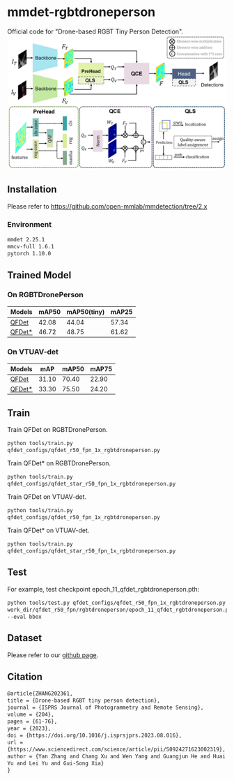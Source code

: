 # mmdet-rgbtdroneperson
Official code for "Drone-based RGBT Tiny Person Detection".
![The structure of QFDet](QFDet_v3.jpg)


## Installation
Please refer to <https://github.com/open-mmlab/mmdetection/tree/2.x>
### Environment
```
mmdet 2.25.1
mmcv-full 1.6.1
pytorch 1.10.0
```

## Trained Model
### On RGBTDronePerson
|Models|mAP50|mAP50(tiny)|mAP25|
|------|-----|-----|-----|
|[QFDet](https://drive.google.com/file/d/1TuVXy_h0PxTK8qLY1MgqJTNiAumV8p0V/view?usp=sharing)|42.08|44.04|57.34|
|[QFDet*](https://drive.google.com/file/d/1IkgaU5Ei88PKYZBIb0JBLv5E5kgKevrP/view?usp=drive_link)|46.72|48.75|61.62|
### On VTUAV-det
|Models|mAP|mAP50|mAP75|
|------|-----|-----|-----|
|[QFDet](https://drive.google.com/file/d/1Savf3oeiWek4eeXrvYLuaoBMoZW3nag8/view?usp=sharing)|31.10|70.40|22.90|
|[QFDet*](https://drive.google.com/file/d/1NZfd37POE0S-nMPI5RsGg1a7lN17HNvC/view?usp=sharing)|33.30|75.50|24.20|

## Train
Train QFDet on RGBTDronePerson.
```
python tools/train.py qfdet_configs/qfdet_r50_fpn_1x_rgbtdroneperson.py
```
Train QFDet* on RGBTDronePerson.
```
python tools/train.py qfdet_configs/qfdet_star_r50_fpn_1x_rgbtdroneperson.py
```
Train QFDet on VTUAV-det.
```
python tools/train.py qfdet_configs/qfdet_r50_fpn_1x_rgbtdroneperson.py
```
Train QFDet* on VTUAV-det.
```
python tools/train.py qfdet_configs/qfdet_star_r50_fpn_1x_rgbtdroneperson.py
```
## Test
For example, test checkpoint epoch_11_qfdet_rgbtdroneperson.pth:
```
python tools/test.py qfdet_configs/qfdet_r50_fpn_1x_rgbtdroneperson.py work_dir/qfdet_r50_fpn/rgbtdroneperson/epoch_11_qfdet_rgbtdroneperson.pth --eval bbox
```

## Dataset
Please refer to our [github page](https://nnnnerd.github.io/RGBTDronePerson/).

## Citation
```
@article{ZHANG202361,
title = {Drone-based RGBT tiny person detection},
journal = {ISPRS Journal of Photogrammetry and Remote Sensing},
volume = {204},
pages = {61-76},
year = {2023},
doi = {https://doi.org/10.1016/j.isprsjprs.2023.08.016},
url = {https://www.sciencedirect.com/science/article/pii/S0924271623002319},
author = {Yan Zhang and Chang Xu and Wen Yang and Guangjun He and Huai Yu and Lei Yu and Gui-Song Xia}
}
```
